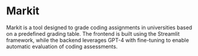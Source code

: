 # Markit
Markit is a tool designed to grade coding assignments in universities based on a predefined grading table. 
The frontend is built using the Streamlit framework, while the backend leverages GPT-4 with fine-tuning to enable automatic evaluation of coding assessments.
